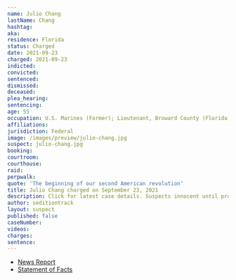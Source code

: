 ```yaml
---
name: Julio Chang
lastName: Chang
hashtag:
aka:
residence: Florida
status: Charged
date: 2021-09-23
charged: 2021-09-23
indicted:
convicted:
sentenced:
dismissed:
deceased:
plea_hearing:
sentencing:
age: 55
occupation: U.S. Marines (Former); Lieutenant, Broward County (Florida) Sheriff's Office (Retired)
affiliations:
jurisdiction: Federal
image: /images/preview/julio-chang.jpg
suspect: julio-chang.jpg
booking:
courtroom:
courthouse:
raid:
perpwalk:
quote: 'The beginning of our second American revolution'
title: Julio Chang charged on September 23, 2021
description: Click for latest case details. Suspects innocent until proven guilty.
author: seditiontrack
layout: suspect
published: false
caseNumber:
videos:
charges:
sentence:
---
```


- [News Report](https://www.wusa9.com/article/news/national/capitol-riots/former-florida-sheriffs-lieutenant-arrested-charged-in-capitol-riot-julio-chang-january-6-broward-county-tam-dinh-pham-alan-hostetter-law-enforcement/65-9ba268bf-0cc9-4220-971d-cd294d3bea67)
- [Statement of Facts](https://extremism.gwu.edu/sites/g/files/zaxdzs2191/f/Julio%20Chang%20Statement%20of%20Facts.pdf)
